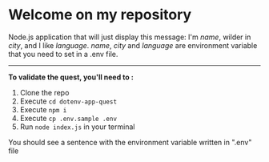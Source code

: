 # Welcome on my repository

Node.js application that will just display this message: I'm _name_, wilder in _city_, and I like _language_.
_name_, _city_ and _language_ are environment variable that you need to set in a .env file.

---

**To validate the quest, you'll need to :**

1. Clone the repo
2. Execute `cd dotenv-app-quest`
3. Execute `npm i`
4. Execute `cp .env.sample .env`
5. Run `node index.js` in your terminal

You should see a sentence with the environment variable written in ".env" file
